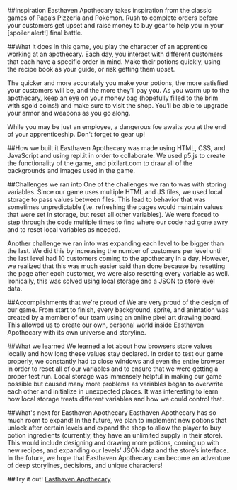 ##Inspiration
Easthaven Apothecary takes inspiration from the classic games of Papa’s Pizzeria and Pokémon. Rush to complete orders before your customers get upset and raise money to buy gear to help you in your [spoiler alert!] final battle.

##What it does
In this game, you play the character of an apprentice working at an apothecary. Each day, you interact with different customers that each have a specific order in mind. Make their potions quickly, using the recipe book as your guide, or risk getting them upset.

The quicker and more accurately you make your potions, the more satisfied your customers will be, and the more they’ll pay you. As you warm up to the apothecary, keep an eye on your money bag (hopefully filled to the brim with sgold coins!) and make sure to visit the shop. You’ll be able to upgrade your armor and weapons as you go along.

While you may be just an employee, a dangerous foe awaits you at the end of your apprenticeship. Don’t forget to gear up!

##How we built it
Easthaven Apothecary was made using HTML, CSS, and JavaScript and using repl.it in order to collaborate. We used p5.js to create the functionality of the game, and pixilart.com to draw all of the backgrounds and images used in the game.

##Challenges we ran into
One of the challenges we ran to was with storing variables. Since our game uses multiple HTML and JS files, we used local storage to pass values between files. This lead to behavior that was sometimes unpredictable (i.e. refreshing the pages would maintain values that were set in storage, but reset all other variables). We were forced to step through the code multiple times to find where our code had gone awry and to reset local variables as needed.

Another challenge we ran into was expanding each level to be bigger than the last. We did this by increasing the number of customers per level until the last level had 10 customers coming to the apothecary in a day. However, we realized that this was much easier said than done because by resetting the page after each customer, we were also resetting every variable as well. Ironically, this was solved using local storage and a JSON to store level data.

##Accomplishments that we're proud of
We are very proud of the design of our game. From start to finish, every background, sprite, and animation was created by a member of our team using an online pixel art drawing board. This allowed us to create our own, personal world inside Easthaven Apothecary with its own universe and storyline.

##What we learned
We learned a lot about how browsers store values locally and how long these values stay declared. In order to test our game properly, we constantly had to close windows and even the entire browser in order to reset all of our variables and to ensure that we were getting a proper test run. Local storage was immensely helpful in making our game possible but caused many more problems as variables began to overwrite each other and initialize in unexpected places. It was interesting to learn how local storage treats different variables and how we could control that.

##What's next for Easthaven Apothecary
Easthaven Apothecary has so much room to expand! In the future, we plan to implement new potions that unlock after certain levels and expand the shop to allow the player to buy potion ingredients (currently, they have an unlimited supply in their store). This would include designing and drawing more potions, coming up with new recipes, and expanding our levels’ JSON data and the store’s interface. In the future, we hope that Easthaven Apothecary can become an adventure of deep storylines, decisions, and unique characters!

##Try it out!
[Easthaven Apothecary](http://www.brewpotions.online)
